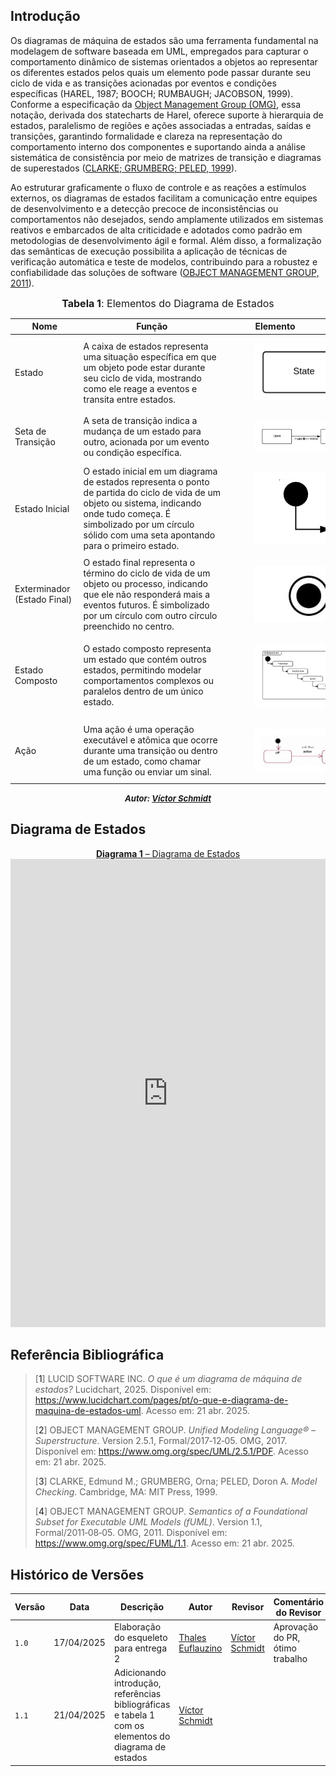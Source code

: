 ## Introdução

Os diagramas de máquina de estados são uma ferramenta fundamental na modelagem de software baseada em UML, empregados para capturar o comportamento dinâmico de sistemas orientados a objetos ao representar os diferentes estados pelos quais um elemento pode passar durante seu ciclo de vida e as transições acionadas por eventos e condições específicas (HAREL, 1987; BOOCH; RUMBAUGH; JACOBSON, 1999). Conforme a especificação da [Object Management Group (OMG)](#ref2), essa notação, derivada dos statecharts de Harel, oferece suporte à hierarquia de estados, paralelismo de regiões e ações associadas a entradas, saídas e transições, garantindo formalidade e clareza na representação do comportamento interno dos componentes e suportando ainda a análise sistemática de consistência por meio de matrizes de transição e diagramas de superestados ([CLARKE; GRUMBERG; PELED, 1999](#ref3)).

Ao estruturar graficamente o fluxo de controle e as reações a estímulos externos, os diagramas de estados facilitam a comunicação entre equipes de desenvolvimento e a detecção precoce de inconsistências ou comportamentos não desejados, sendo amplamente utilizados em sistemas reativos e embarcados de alta criticidade e adotados como padrão em metodologias de desenvolvimento ágil e formal. Além disso, a formalização das semânticas de execução possibilita a aplicação de técnicas de verificação automática e teste de modelos, contribuindo para a robustez e confiabilidade das soluções de software ([OBJECT MANAGEMENT GROUP, 2011](#ref4)).


<font size="3"><p style="text-align: center"><b>Tabela 1</b>: Elementos do Diagrama de Estados</p></font>

| Nome | Função | Elemento
|------|------|:-------:
| Estado | ​A caixa de estados representa uma situação específica em que um objeto pode estar durante seu ciclo de vida, mostrando como ele reage a eventos e transita entre estados.  | <figure style="width: 100%; display: flex; justify-content: center; background-color: white; padding: 5px;"> ![estado](../assets/diagrama-estados/estado.png) </figure>
| Seta de Transição | ​A seta de transição indica a mudança de um estado para outro, acionada por um evento ou condição específica.​ | <figure style="width: 100%; display: flex; justify-content: center; background-color: white; padding: 10px;"> ![seta-transicao](../assets/diagrama-estados/seta-transicao.png) </figure>
| Estado Inicial | O estado inicial em um diagrama de estados representa o ponto de partida do ciclo de vida de um objeto ou sistema, indicando onde tudo começa. É simbolizado por um círculo sólido com uma seta apontando para o primeiro estado.​ | <figure style="width: 100%; display: flex; justify-content: center; background-color: white; padding: 10px;"> ![estado-inicial](../assets/diagrama-estados/estado-inicial.png) </figure>
| Exterminador (Estado Final) | ​O estado final representa o término do ciclo de vida de um objeto ou processo, indicando que ele não responderá mais a eventos futuros. É simbolizado por um círculo com outro círculo preenchido no centro.  | <figure style="width: 100%; display: flex; justify-content: center; background-color: white; padding: 10px;"> ![estado-final](../assets/diagrama-estados/estado-final.png) </figure>
| Estado Composto | ​O estado composto representa um estado que contém outros estados, permitindo modelar comportamentos complexos ou paralelos dentro de um único estado.   | <figure style="width: 100%; display: flex; justify-content: center; background-color: white; padding: 10px;"> ![estado-final](../assets/diagrama-estados/estado-composto.png) </figure>
| Ação | Uma ação é uma operação executável e atômica que ocorre durante uma transição ou dentro de um estado, como chamar uma função ou enviar um sinal.   | <figure style="width: 100%; display: flex; justify-content: center; background-color: white; padding: 10px;"> ![acao](../assets/diagrama-estados/acao.png) </figure>

<font size="2"><p style="text-align: center"><b>*Autor: <a href="https://github.com/moonshinerd">Víctor Schmidt*</a></b></p></font>

## Diagrama de Estados

<a id="diagrama1" href="https://app.diagrams.net/#G1dj738qSWtRH6K0qWtVimGE9OIRKDBL8L#%7B%22pageId%22%3A%2258cdce13-f638-feb5-8d6f-7d28b1aa9fa0%22%7D" style="display: block; text-align: center;">
  <b>Diagrama 1</b> – Diagrama de Estados
</a>


<iframe frameborder="0" style="width:100%;height:749px;" src="https://viewer.diagrams.net/?tags=%7B%7D&lightbox=1&highlight=0000ff&edit=https%3A%2F%2Fapp.diagrams.net%2F%23G1dj738qSWtRH6K0qWtVimGE9OIRKDBL8L%23%257B%2522pageId%2522%253A%252258cdce13-f638-feb5-8d6f-7d28b1aa9fa0%2522%257D&layers=1&nav=1&title=diagrama-estados.drawio&dark=0#Uhttps%3A%2F%2Fdrive.google.com%2Fuc%3Fid%3D1dj738qSWtRH6K0qWtVimGE9OIRKDBL8L%26export%3Ddownload"></iframe>


## Referência Bibliográfica

> [<a id='ref1'>1</a>] LUCID SOFTWARE INC. _O que é um diagrama de máquina de estados?_ Lucidchart, 2025. Disponível em: https://www.lucidchart.com/pages/pt/o-que-e-diagrama-de-maquina-de-estados-uml. Acesso em: 21 abr. 2025.
>
> [<a id='ref2'>2</a>] OBJECT MANAGEMENT GROUP. *Unified Modeling Language® – Superstructure*. Version 2.5.1, Formal/2017‑12‑05. OMG, 2017. Disponível em: <https://www.omg.org/spec/UML/2.5.1/PDF>. Acesso em: 21 abr. 2025.
>
> [<a id='ref3'>3</a>] CLARKE, Edmund M.; GRUMBERG, Orna; PELED, Doron A. *Model Checking*. Cambridge, MA: MIT Press, 1999.
>
> [<a id='ref4'>4</a>] OBJECT MANAGEMENT GROUP. *Semantics of a Foundational Subset for Executable UML Models (fUML)*. Version 1.1, Formal/2011‑08‑05. OMG, 2011. Disponível em: <https://www.omg.org/spec/FUML/1.1>. Acesso em: 21 abr. 2025.

## Histórico de Versões

| Versão | Data | Descrição | Autor | Revisor | Comentário do Revisor |
| -- | -- | -- | -- | -- | -- |
| `1.0`    | 17/04/2025 | Elaboração do esqueleto para entrega 2    |[Thales Euflauzino](https://github.com/thaleseuflauzino) | [Víctor Schmidt](https://github.com/moonshinerd)  | Aprovação do PR, ótimo trabalho |
| `1.1`    | 21/04/2025 | Adicionando introdução, referências bibliográficas e tabela 1 com os elementos do diagrama de estados    | [Víctor Schmidt](https://github.com/moonshinerd) |   |  |